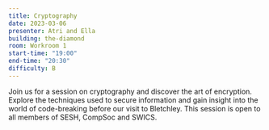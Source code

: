 ```yaml
---
title: Cryptography
date: 2023-03-06
presenter: Atri and Ella
building: the-diamond
room: Workroom 1
start-time: "19:00"
end-time: "20:30"
difficulty: B
---
```


Join us for a session on cryptography and discover the art of encryption. Explore the techniques used to secure information and gain insight into the world of code-breaking before our visit to Bletchley. This session is open to all members of SESH, CompSoc and SWICS.
